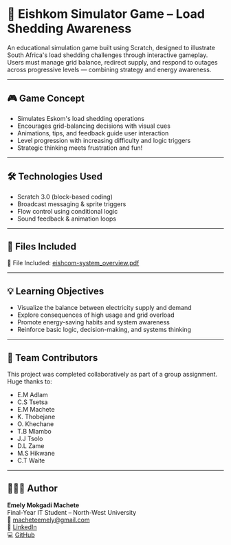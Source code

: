# 🔋 Eishkom Simulator Game – Load Shedding Awareness

An educational simulation game built using Scratch, designed to illustrate South Africa's load shedding challenges through interactive gameplay. Users must manage grid balance, redirect supply, and respond to outages across progressive levels — combining strategy and energy awareness.

---

## 🎮 Game Concept

- Simulates Eskom's load shedding operations  
- Encourages grid-balancing decisions with visual cues  
- Animations, tips, and feedback guide user interaction  
- Level progression with increasing difficulty and logic triggers  
- Strategic thinking meets frustration and fun!

---

## 🛠️ Technologies Used

- Scratch 3.0 (block-based coding)  
- Broadcast messaging & sprite triggers  
- Flow control using conditional logic  
- Sound feedback & animation loops

---

## 📄 Files Included

<p>📄 File Included: <a href="https://github.com/EmelyMachete/eishkom-simulator/blob/main/eishcom-system_overview.pdf" target="_blank">eishcom-system_overview.pdf</a></p>

---

## 💡 Learning Objectives

- Visualize the balance between electricity supply and demand  
- Explore consequences of high usage and grid overload  
- Promote energy-saving habits and system awareness  
- Reinforce basic logic, decision-making, and systems thinking

---

## 👥 Team Contributors

This project was completed collaboratively as part of a group assignment. Huge thanks to:

- E.M Adlam  
- C.S Tsetsa  
- E.M Machete  
- K. Thobejane  
- O. Khechane  
- T.B Mlambo  
- J.J Tsolo  
- D.L Zame  
- M.S Hikwane  
- C.T Waite  

---

## 🙋🏽‍♀️ Author

**Emely Mokgadi Machete**  
Final-Year IT Student – North-West University  
📧 [macheteemely@gmail.com](mailto:macheteemely@gmail.com)  
🔗 [LinkedIn](https://www.linkedin.com/in/emelymachete/)  
💻 [GitHub](https://github.com/EmelyMachete)
